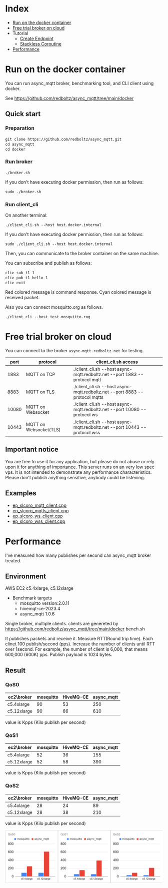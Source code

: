 # Index
- [Run on the docker container](#run-on-the-docker-container)
- [Free trial broker on cloud](#Free-trial-broker-on-cloud)
- Tutorial
  - [Create Endpoint](tutorial/create_endpoint.md)
  - [Stackless Coroutine](tutorial/sl_coro.md)
- [Performance](#performance)

# Run on the docker container
You can run async_mqtt broker, benchmarking tool, and CLI client using docker.

See https://github.com/redboltz/async_mqtt/tree/main/docker

## Quick start

### Preparation

```
git clone https://github.com/redboltz/async_mqtt.git
cd async_mqtt
cd docker
```

### Run broker

```
./broker.sh
```

If you don't have executing docker permission, then run as follows:

```
sudo ./broker.sh
```

### Run client_cli

On another terminal:

```
./client_cli.sh --host host.docker.internal
```

If you don't have executing docker permission, then run as follows:

```
sudo ./client_cli.sh --host host.docker.internal
```

Then, you can communicate to the broker container on the same machine.

You can subscribe and publish as follows:

```
cli> sub t1 1
cli> pub t1 hello 1
cli> exit
```

Red colored message is command response.
Cyan colored message is received packet.

Also you can connect mosquitto.org as follows.

```
./client_cli --host test.mosquitto.rog
```

# Free trial broker on cloud

You can connect to the broker `async-mqtt.redboltz.net` for testing.

port|protocol|client_cli.sh access
---|---|---
1883|MQTT on TCP|./client_cli.sh --host async-mqtt.redboltz.net --port 1883 --protocol mqtt
8883|MQTT on TLS|./client_cli.sh --host async-mqtt.redboltz.net --port 8883 --protocol mqtts
10080|MQTT on Websocket|./client_cli.sh --host async-mqtt.redboltz.net --port 10080 --protocol ws
10443|MQTT on Websocket(TLS)|./client_cli.sh --host async-mqtt.redboltz.net --port 10443 --protocol wss

## Important notice
You are free to use it for any application, but please do not abuse or rely upon it for anything of importance. This server runs on an very low spec vps. It is not intended to demonstrate any performance characteristics.
Please don't publish anything sensitive, anybody could be listening.



## Examples
- [ep_slcoro_mqtt_client.cpp](../main/example/ep_slcoro_mqtt_client.cpp)
- [ep_slcoro_mqtts_client.cpp](../main/example/ep_slcoro_mqtts_client.cpp)
- [ep_slcoro_ws_client.cpp](../main/example/ep_slcoro_ws_client.cpp)
- [ep_slcoro_wss_client.cpp](../main/example/ep_slcoro_wss_client.cpp)

# Performance
I've measured how many publishes per second can async_mqtt broker treated.

## Environment
AWS EC2 c5.4xlarge, c5.12xlarge

- Benchmark targets
  - mosquitto version:2.0.11
  - hivemqt-ce-2023.4
  - async_mqtt 1.0.6

Single broker, multiple clients.
clients are genereted by https://github.com/redboltz/async_mqtt/tree/main/docker bench.sh

It publishes packets and receive it. Measure RTT(Round trip time).
Each clinet 100 publish/second (pps). Increase the number of clients until RTT over 1second.
For example, the number of client is 6,000, that means 600,000 (600K) pps.
Publish payload is 1024 bytes.

## Result

### QoS0
ec2\broker|mosquitto|HiveMQ-CE|async_mqtt
---|---|---|---
c5.4xlarge|90|53|250
c5.12xlarge|90|66|610

value is Kpps (Kilo publish per second)

### QoS1
ec2\broker|mosquitto|HiveMQ-CE|async_mqtt
---|---|---|---
c5.4xlarge|52|36|155
c5.12xlarge|52|58|390

value is Kpps (Kilo publish per second)

### QoS2
ec2\broker|mosquitto|HiveMQ-CE|async_mqtt
---|---|---|---
c5.4xlarge|28|24|89
c5.12xlarge|28|38|210

value is Kpps (Kilo publish per second)

![bench.png](img/bench.png)
